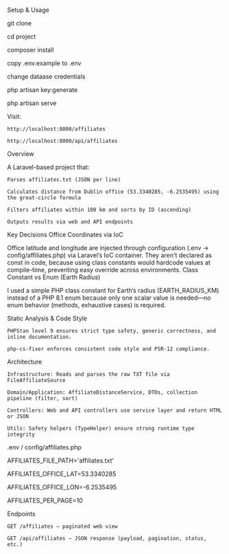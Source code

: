 Setup & Usage

git clone

cd project

composer install

copy .env.example to .env

change dataase credentials

php artisan key:generate

php artisan serve

Visit:

    http://localhost:8000/affiliates

    http://localhost:8000/api/affiliates


Overview

A Laravel-based project that:

    Parses affiliates.txt (JSON per line)

    Calculates distance from Dublin office (53.3340285, -6.2535495) using the great-circle formula

    Filters affiliates within 100 km and sorts by ID (ascending)

    Outputs results via web and API endpoints

Key Decisions
Office Coordinates via IoC

Office latitude and longitude are injected through configuration (.env → config/affiliates.php) via Laravel’s IoC container.
They aren't declared as const in code, because using class constants would hardcode values at compile-time, preventing easy override across environments.
Class Constant vs Enum (Earth Radius)

I used a simple PHP class constant for Earth’s radius (EARTH_RADIUS_KM) instead of a PHP 8.1 enum because only one scalar value is needed—no enum behavior (methods, exhaustive cases) is required.

Static Analysis & Code Style

    PHPStan level 9 ensures strict type safety, generic correctness, and inline documentation.

    php-cs-fixer enforces consistent code style and PSR-12 compliance.

Architecture

    Infrastructure: Reads and parses the raw TXT file via FileAffiliateSource

    Domain/Application: AffiliateDistanceService, DTOs, collection pipeline (filter, sort)

    Controllers: Web and API controllers use service layer and return HTML or JSON

    Utils: Safety helpers (TypeHelper) ensure strong runtime type integrity

.env / config/affiliates.php

AFFILIATES_FILE_PATH='affiliates.txt'

AFFILIATES_OFFICE_LAT=53.3340285

AFFILIATES_OFFICE_LON=-6.2535495

AFFILIATES_PER_PAGE=10

Endpoints

    GET /affiliates – paginated web view

    GET /api/affiliates – JSON response (payload, pagination, status, etc.)
